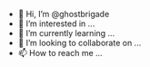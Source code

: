 - 👋 Hi, I’m @ghostbrigade
- 👀 I’m interested in ...
- 🌱 I’m currently learning ...
- 💞️ I’m looking to collaborate on ...
- 📫 How to reach me ...

<!---
ghostbrigade/ghostbrigade is a ✨ special ✨ repository because its `README.md` (this file) appears on your GitHub profile.
You can click the Preview link to take a look at your changes.
--->
